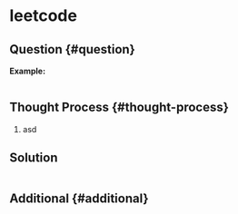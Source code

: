 # leetcode

## Question {#question}

**Example:**

```text

```

## Thought Process {#thought-process}

1. asd

## Solution

```java

```

## Additional {#additional}

